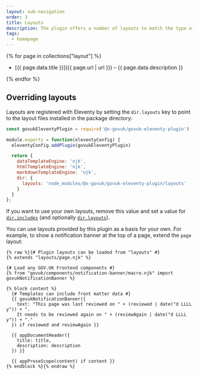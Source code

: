 ```yaml
---
layout: sub-navigation
order: 3
title: Layouts
description: The plugin offers a number of layouts to match the type of content you want write.
tags:
  - homepage
---
```


{% for page in collections["layout"] %}

- [{{ page.data.title }}]({{ page.url | url }}) – {{ page.data.description }}

{% endfor %}

## Overriding layouts

Layouts are registered with Eleventy by setting the `dir.layouts` key to point to the layout files installed in the package directory:

```js
const govukEleventyPlugin = require('@x-govuk/govuk-eleventy-plugin')

module.exports = function(eleventyConfig) {
  eleventyConfig.addPlugin(govukEleventyPlugin)

  return {
    dataTemplateEngine: 'njk',
    htmlTemplateEngine: 'njk',
    markdownTemplateEngine: 'njk',
    dir: {
      layouts: 'node_modules/@x-govuk/govuk-eleventy-plugin/layouts'
    }
  }
};
```

If you want to use your own layouts, remove this value and set a value for [`dir.includes`](https://www.11ty.dev/docs/config/#directory-for-includes) (and optionally [`dir.layouts`](<https://www.11ty.dev/docs/config/#directory-for-layouts-(optional)>)).

You can use layouts provided by this plugin as a basis for your own. For example, to show a notification banner at the top of a page, extend the `page` layout:

```njk
{% raw %}{# Plugin layouts can be loaded from "layouts" #}
{% extends "layouts/page.njk" %}

{# Load any GOV.UK Frontend components #}
{% from "govuk/components/notification-banner/macro.njk" import govukNotificationBanner %}

{% block content %}
  {# Templates can include front matter data #}
  {{ govukNotificationBanner({
    text: "This page was last reviewed on " + (reviewed | date("d LLLL y")) + ".
    It needs to be reviewed again on " + (reviewAgain | date("d LLLL y")) + "."
  }) if reviewed and reviewAgain }}

  {{ appDocumentHeader({
    title: title,
    description: description
  }) }}

  {{ appProseScope(content) if content }}
{% endblock %}{% endraw %}
```
